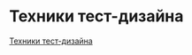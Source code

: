 # Техники тест-дизайна
[Техники тест-дизайна]([https://docs.google.com/spreadsheets/d/1rx-wl82Clu_fyePUDWmJsQEh8ZfNkZgAXil_9vr7goE/edit?usp=sharing](https://docs.google.com/spreadsheets/d/1UbAVbgWK9XBpBHsEJkQCt1-CaU0PhuzoNkgVWRf_8T0/edit?usp=sharing))

